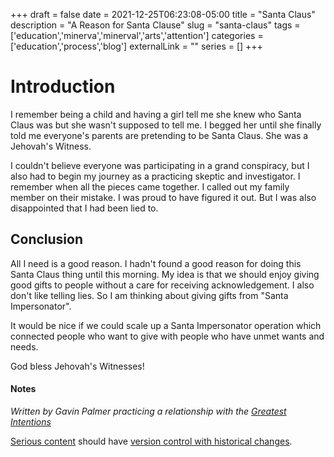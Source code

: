 +++
draft = false
date = 2021-12-25T06:23:08-05:00
title = "Santa Claus"
description = "A Reason for Santa Clause"
slug = "santa-claus"
tags = ['education','minerva','minerval','arts','attention']
categories = ['education','process','blog']
externalLink = ""
series = []
+++
 
# Introduction
 
I remember being a child and having a girl tell me she knew who Santa Claus was but she wasn't supposed to tell me.  I begged her until she finally told me everyone's parents are pretending to be Santa Claus.  She was a Jehovah's Witness.
 
I couldn't believe everyone was participating in a grand conspiracy, but I also had to begin my journey as a practicing skeptic and investigator.  I remember when all the pieces came together.  I called out my family member on their mistake.  I was proud to have figured it out.  But I was also disappointed that I had been lied to.
 
## Conclusion
 
All I need is a good reason.  I hadn't found a good reason for doing this Santa Claus thing until this morning.  My idea is that we should enjoy giving good gifts to people without a care for receiving acknowledgement.  I also don't like telling lies.  So I am thinking about giving gifts from "Santa Impersonator".
 
It would be nice if we could scale up a Santa Impersonator operation which connected people who want to give with people who have unmet wants and needs.

God bless Jehovah's Witnesses!

#### Notes
 
*Written by Gavin Palmer practicing a relationship with the [Greatest Intentions](/posts/helping-the-greatest-intentions)*
 
[Serious content](/posts/content-creation) should have [version control with historical changes](https://github.com/heroLFG/hugo-herolfg-site/commits/dev/content/posts/minerval-arts.md).
 
 


